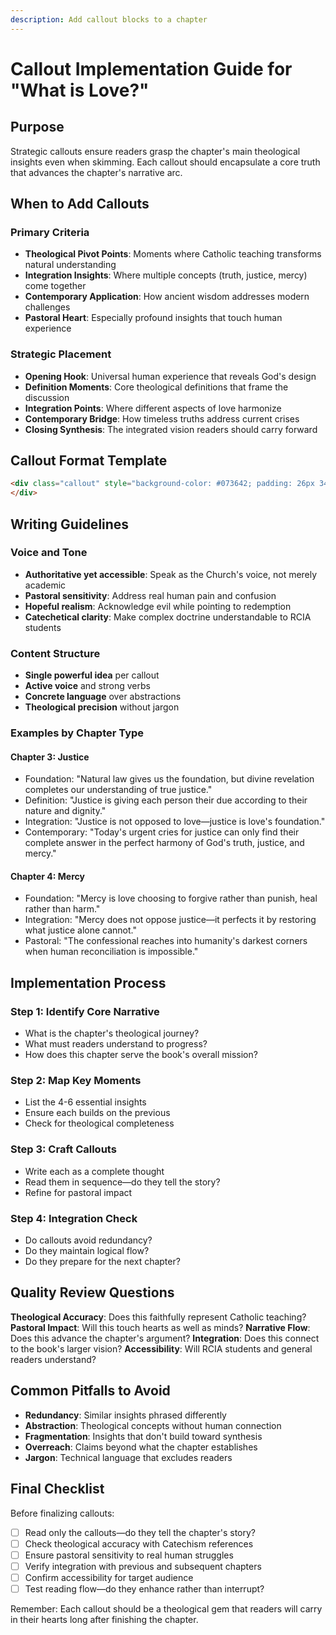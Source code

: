 ```yaml
---
description: Add callout blocks to a chapter
---
```


# Callout Implementation Guide for "What is Love?"

## Purpose
Strategic callouts ensure readers grasp the chapter's main theological insights even when skimming. Each callout should encapsulate a core truth that advances the chapter's narrative arc.

## When to Add Callouts

### Primary Criteria
- **Theological Pivot Points**: Moments where Catholic teaching transforms natural understanding
- **Integration Insights**: Where multiple concepts (truth, justice, mercy) come together
- **Contemporary Application**: How ancient wisdom addresses modern challenges
- **Pastoral Heart**: Especially profound insights that touch human experience

### Strategic Placement
- **Opening Hook**: Universal human experience that reveals God's design
- **Definition Moments**: Core theological definitions that frame the discussion
- **Integration Points**: Where different aspects of love harmonize
- **Contemporary Bridge**: How timeless truths address current crises
- **Closing Synthesis**: The integrated vision readers should carry forward

## Callout Format Template

```markdown
<div class="callout" style="background-color: #073642; padding: 26px 34px; margin: 34px 0; border-radius: 14px; font-size: 18px; line-height: 1.45; color: #2aa198; border-top: 4px solid #2aa198; border-bottom: 4px solid #2aa198; box-shadow: 0 0 18px rgba(42, 161, 152, 0.12);">Concise theological insight that stands alone
</div>
```

## Writing Guidelines

### Voice and Tone
- **Authoritative yet accessible**: Speak as the Church's voice, not merely academic
- **Pastoral sensitivity**: Address real human pain and confusion
- **Hopeful realism**: Acknowledge evil while pointing to redemption
- **Catechetical clarity**: Make complex doctrine understandable to RCIA students

### Content Structure
- **Single powerful idea** per callout
- **Active voice** and strong verbs
- **Concrete language** over abstractions
- **Theological precision** without jargon

### Examples by Chapter Type

#### Chapter 3: Justice
- Foundation: "Natural law gives us the foundation, but divine revelation completes our understanding of true justice."
- Definition: "Justice is giving each person their due according to their nature and dignity."
- Integration: "Justice is not opposed to love—justice is love's foundation."
- Contemporary: "Today's urgent cries for justice can only find their complete answer in the perfect harmony of God's truth, justice, and mercy."

#### Chapter 4: Mercy
- Foundation: "Mercy is love choosing to forgive rather than punish, heal rather than harm."
- Integration: "Mercy does not oppose justice—it perfects it by restoring what justice alone cannot."
- Pastoral: "The confessional reaches into humanity's darkest corners when human reconciliation is impossible."

## Implementation Process

### Step 1: Identify Core Narrative
- What is the chapter's theological journey?
- What must readers understand to progress?
- How does this chapter serve the book's overall mission?

### Step 2: Map Key Moments
- List the 4-6 essential insights
- Ensure each builds on the previous
- Check for theological completeness

### Step 3: Craft Callouts
- Write each as a complete thought
- Read them in sequence—do they tell the story?
- Refine for pastoral impact

### Step 4: Integration Check
- Do callouts avoid redundancy?
- Do they maintain logical flow?
- Do they prepare for the next chapter?

## Quality Review Questions

**Theological Accuracy**: Does this faithfully represent Catholic teaching?
**Pastoral Impact**: Will this touch hearts as well as minds?
**Narrative Flow**: Does this advance the chapter's argument?
**Integration**: Does this connect to the book's larger vision?
**Accessibility**: Will RCIA students and general readers understand?

## Common Pitfalls to Avoid

- **Redundancy**: Similar insights phrased differently
- **Abstraction**: Theological concepts without human connection
- **Fragmentation**: Insights that don't build toward synthesis
- **Overreach**: Claims beyond what the chapter establishes
- **Jargon**: Technical language that excludes readers

## Final Checklist

Before finalizing callouts:
- [ ] Read only the callouts—do they tell the chapter's story?
- [ ] Check theological accuracy with Catechism references
- [ ] Ensure pastoral sensitivity to real human struggles
- [ ] Verify integration with previous and subsequent chapters
- [ ] Confirm accessibility for target audience
- [ ] Test reading flow—do they enhance rather than interrupt?

Remember: Each callout should be a theological gem that readers will carry in their hearts long after finishing the chapter.
